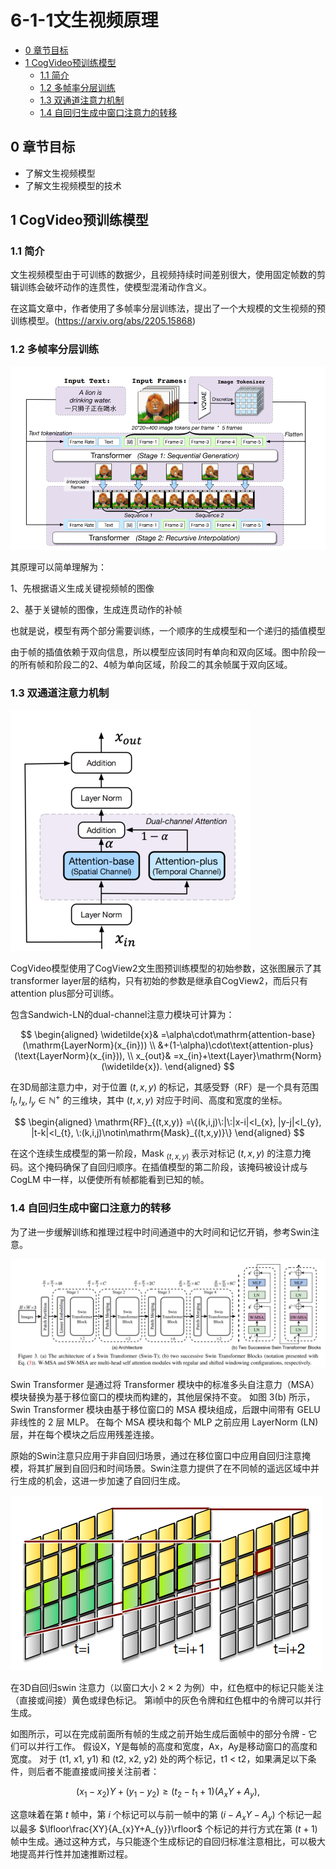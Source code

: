 # 6-1-1文生视频原理

- [0 章节目标](#0-章节目标)
- [1 CogVideo预训练模型 ](#1-CogVideo预训练模型)
  - [1.1 简介](#11-简介)
  - [1.2 多帧率分层训练](#12-多帧率分层训练)
  - [1.3 双通道注意力机制](#13-双通道注意力机制)
  - [1.4 自回归生成中窗口注意力的转移](#14-自回归生成中窗口注意力的转移)

## 0 章节目标

- 了解文生视频模型
- 了解文生视频模型的技术

## 1 CogVideo预训练模型

### 1.1 简介

文生视频模型由于可训练的数据少，且视频持续时间差别很大，使用固定帧数的剪辑训练会破坏动作的连贯性，使模型混淆动作含义。

在这篇文章中，作者使用了多帧率分层训练法，提出了一个大规模的文生视频的预训练模型。(https://arxiv.org/abs/2205.15868)

### 1.2 多帧率分层训练

![多帧率分层训练](/content/images/6-1-1_1multi_frame.png)

其原理可以简单理解为：

1、先根据语义生成关键视频帧的图像

2、基于关键帧的图像，生成连贯动作的补帧

也就是说，模型有两个部分需要训练，一个顺序的生成模型和一个递归的插值模型

由于帧的插值依赖于双向信息，所以模型应该同时有单向和双向区域。图中阶段一的所有帧和阶段二的2、4帧为单向区域，阶段二的其余帧属于双向区域。

### 1.3 双通道注意力机制

![双通道注意力机制](/content/images/6-1-1_2dual_channel_attention.png)



CogVideo模型使用了CogView2文生图预训练模型的初始参数，这张图展示了其transformer layer层的结构，只有初始的参数是继承自CogView2，而后只有attention plus部分可训练。

包含Sandwich-LN的dual-channel注意力模块可计算为：


$$
\begin{aligned}
\widetilde{x}& =\alpha\cdot\mathrm{attention-base}(\mathrm{LayerNorm}(x_{in}))  \\
&+(1-\alpha)\cdot\text{attention-plus}(\text{LayerNorm}(x_{in})), \\
x_{out}& =x_{in}+\text{Layer}\mathrm{Norm}(\widetilde{x}). 
\end{aligned}
$$

在3D局部注意力中，对于位置 $(t,x,y)$ 的标记，其感受野（RF）是一个具有范围 $l_t,l_x,l_y\in\mathbb{N}^+$ 的三维块，其中 $(t,x,y)$ 对应于时间、高度和宽度的坐标。

$$
\begin{aligned}
\mathrm{RF}_{(t,x,y)} =\{(k,i,j)\:|\:|x-i|<l_{x}, |y-j|<l_{y}, |t-k|<l_{t}, \:(k,i,j)\notin\mathrm{Mask}_{(t,x,y)}\}
\end{aligned}
$$

在这个连续生成模型的第一阶段，Mask $_{(t,x,y)}$ 表示对标记 $(t,x,y)$ 的注意力掩码。这个掩码确保了自回归顺序。在插值模型的第二阶段，该掩码被设计成与 CogLM 中一样，以便使所有帧都能看到已知的帧。

### 1.4 自回归生成中窗口注意力的转移

为了进一步缓解训练和推理过程中时间通道中的大时间和记忆开销，参考Swin注意。

![Swin Transformer](/content/images/6-1-1_3swin.png)

Swin Transformer 是通过将 Transformer 模块中的标准多头自注意力（MSA）模块替换为基于移位窗口的模块而构建的，其他层保持不变。 如图 3(b) 所示，Swin Transformer 模块由基于移位窗口的 MSA 模块组成，后跟中间带有 GELU 非线性的 2 层 MLP。 在每个 MSA 模块和每个 MLP 之前应用 LayerNorm (LN) 层，并在每个模块之后应用残差连接。

原始的Swin注意只应用于非自回归场景，通过在移位窗口中应用自回归注意掩模，将其扩展到自回归和时间场景。Swin注意力提供了在不同帧的遥远区域中并行生成的机会，这进一步加速了自回归生成。

![3D 自回归swin](/content/images/6-1-1_43Dswin.png)



在3D自回归swin 注意力（以窗口大小 2 × 2 为例）中，红色框中的标记只能关注（直接或间接）黄色或绿色标记。 第i帧中的灰色令牌和红色框中的令牌可以并行生成。

如图所示，可以在完成前面所有帧的生成之前开始生成后面帧中的部分令牌 - 它们可以并行工作。 假设X，Y是每帧的高度和宽度，Ax，Ay是移动窗口的高度和宽度。 对于 (t1, x1, y1) 和 (t2, x2, y2) 处的两个标记，t1 < t2，如果满足以下条件，则后者不能直接或间接关注前者：

$$
(x_1-x_2)Y+(y_1-y_2)\ge(t_2-t_1+1)(A_xY+A_y),
$$

这意味着在第 $t$ 帧中，第 $i$ 个标记可以与前一帧中的第 $(i-A_xY-A_y)$ 个标记一起以最多 $\lfloor\frac{XY}{A_{x}Y+A_{y}}\rfloor$ 个标记的并行方式在第 $(t+1)$ 帧中生成。通过这种方式，与只能逐个生成标记的自回归标准注意相比，可以极大地提高并行性并加速推断过程。
